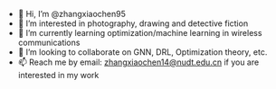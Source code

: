 - 👋 Hi, I’m @zhangxiaochen95
- 👀 I’m interested in photography, drawing and detective fiction
- 🌱 I’m currently learning optimization/machine learning in wireless communications
- 💞️ I’m looking to collaborate on GNN, DRL, Optimization theory, etc.
- 📫 Reach me by email: zhangxiaochen14@nudt.edu.cn if you are interested in my work

<!---
zhangxiaochen95/zhangxiaochen95 is a ✨ special ✨ repository because its `README.md` (this file) appears on your GitHub profile.
You can click the Preview link to take a look at your changes.
--->

